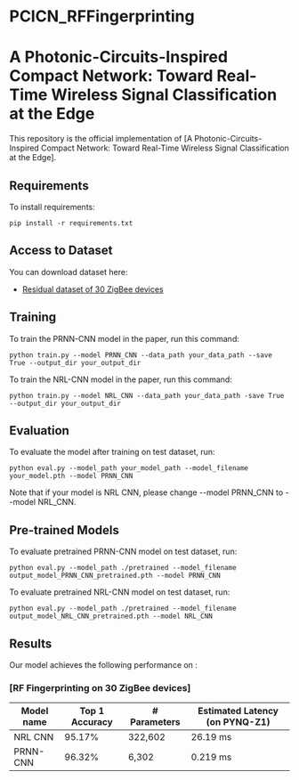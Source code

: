 # PCICN_RFFingerprinting


# A Photonic-Circuits-Inspired Compact Network: Toward Real-Time Wireless Signal Classification at the Edge

This repository is the official implementation of [A Photonic-Circuits-Inspired Compact Network: Toward Real-Time Wireless Signal Classification at the Edge]. 

<!-- >📋  Optional: include a graphic explaining your approach/main result, bibtex entry, link to demos, blog posts and tutorials -->

## Requirements

To install requirements:

```setup
pip install -r requirements.txt
```

<!--- >📋  Describe how to set up the environment, e.g. pip/conda/docker commands, download datasets, etc...--->

## Access to Dataset

You can download dataset here:

- [Residual dataset of 30 ZigBee devices](https://drive.google.com/drive/folders/1NJBWN4dlSAn_uLX7CIYUnB2zCTFaZ98k?usp=sharing) 


## Training

To train the PRNN-CNN model in the paper, run this command:

```train
python train.py --model PRNN_CNN --data_path your_data_path --save True --output_dir your_output_dir
```

To train the NRL-CNN model in the paper, run this command:

```train
python train.py --model NRL_CNN --data_path your_data_path -save True --output_dir your_output_dir
```

<!-- >📋  Describe how to train the models, with example commands on how to train the models in your paper, including the full training procedure and appropriate hyperparameters. -->

## Evaluation

To evaluate the model after training on test dataset, run:

```eval
python eval.py --model_path your_model_path --model_filename your_model.pth --model PRNN_CNN
```
Note that if your model is NRL CNN, please change --model PRNN_CNN to --model NRL_CNN.

<!-- >📋  Describe how to evaluate the trained models on benchmarks reported in the paper, give commands that produce the results (section below).-->

## Pre-trained Models

To evaluate pretrained PRNN-CNN model on test dataset, run:

```eval
python eval.py --model_path ./pretrained --model_filename output_model_PRNN_CNN_pretrained.pth --model PRNN_CNN
```

To evaluate pretrained NRL-CNN model on test dataset, run:

```eval
python eval.py --model_path ./pretrained --model_filename output_model_NRL_CNN_pretrained.pth --model NRL_CNN
```

## Results

Our model achieves the following performance on :

### [RF Fingerprinting on 30 ZigBee devices]

| Model name         | Top 1 Accuracy  | # Parameters | Estimated Latency (on PYNQ-Z1) |
| ------------------ |---------------- | -------------| -------------------------------|
| NRL CNN            |     95.17%      |   322,602    |            26.19 ms            |
| PRNN-CNN           |     96.32%      |   6,302      |            0.219 ms            |

<!-- >📋  Include a table of results from your paper, and link back to the leaderboard for clarity and context. If your main result is a figure, include that figure and link to the command or notebook to reproduce it. 


## Contributing

>📋  Pick a licence and describe how to contribute to your code repository. -->

